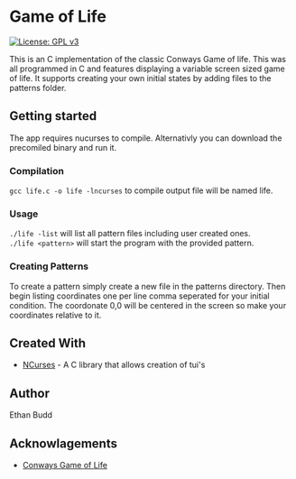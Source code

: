 # Game of Life

 [![License: GPL v3](https://img.shields.io/badge/License-GPLv3-blue.svg)](https://www.gnu.org/licenses/gpl-3.0)  

This is an C implementation of the classic Conways Game of life. This was all programmed in C and features displaying a variable screen sized game of life. It supports creating your own initial states by adding files to the patterns folder. 

## Getting started

The app requires nucurses to compile. Alternativly you can download the precomiled binary and run it.

### Compilation
`gcc life.c -o life -lncurses` to compile output file will be named life.

### Usage
`./life -list` will list all pattern files including user created ones.  
`./life <pattern>` will start the program with the provided pattern.  

### Creating Patterns
To create a pattern simply create a new file in the patterns directory. Then begin listing coordinates one per line comma seperated for your initial condition. The coordonate 0,0 will be centered in the screen so make your coordinates relative to it.

## Created With
* [NCurses](https://invisible-island.net/ncurses/announce.html#h2-overview) - A C library that allows creation of tui's

## Author
Ethan Budd

## Acknowlagements
* [Conways Game of Life](https://en.wikipedia.org/wiki/Conway%27s_Game_of_Life)
